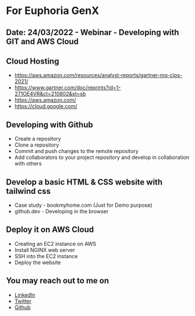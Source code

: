 # For Euphoria GenX

## Date: 24/03/2022 - Webinar - Developing with GIT and AWS Cloud

## Cloud Hosting

- https://aws.amazon.com/resources/analyst-reports/gartner-mq-cips-2021/
- https://www.gartner.com/doc/reprints?id=1-271OE4VR&ct=210802&st=sb
- https://aws.amazon.com/
- https://cloud.google.com/

## Developing with Github

- Create a repository
- Clone a repository
- Commit and push changes to the remote repository
- Add collaborators to your project repository and develop in collaboration with others

## Develop a basic HTML & CSS website with tailwind css

- Case study - bookmyhome.com (Just for Demo purpose)
- github.dev - Developing in the browser

## Deploy it on AWS Cloud

- Creating an EC2 instance on AWS
- Install NGINX web server
- SSH into the EC2 instance
- Deploy the website

## You may reach out to me on

- [LinkedIn](https://www.linkedin.com/in/roysaibal/)
- [Twitter](https://twitter.com/SaibalRoy_21)
- [Github](https://github.com/saibal-roy)
